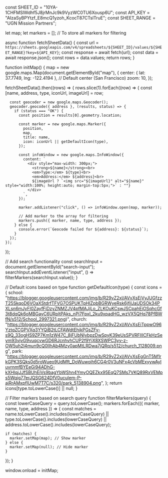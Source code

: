 const SHEET_ID = "10YA-1CHFMSlWdhf5J8jrMnJc9k9VyzWC0TU6Xousp6U";
const API_KEY = "AIzaSyBPYtzf_E8mcQ1yzoh_KcocT87CTslTruE";
const SHEET_RANGE = "UGN Mission Partners";

let map;
let markers = []; // To store all markers for filtering

async function fetchSheetData() {
  const url = `https://sheets.googleapis.com/v4/spreadsheets/${SHEET_ID}/values/${SHEET_RANGE}?key=${API_KEY}`;
  const response = await fetch(url);
  const data = await response.json();
  const rows = data.values;
  return rows;
}

function initMap() {
  map = new google.maps.Map(document.getElementById("map"), {
    center: { lat: 37.7749, lng: -122.4194 }, // Default center (San Francisco)
    zoom: 10,
  });

  fetchSheetData().then((rows) => {
    rows.slice(1).forEach((row) => {
      const [name, address, type, iconUrl, imageUrl] = row;

      const geocoder = new google.maps.Geocoder();
      geocoder.geocode({ address }, (results, status) => {
        if (status === "OK") {
          const position = results[0].geometry.location;

          const marker = new google.maps.Marker({
            position,
            map,
            title: name,
            icon: iconUrl || getDefaultIcon(type),
          });

          const infoWindow = new google.maps.InfoWindow({
            content: `
              <div style="max-width: 300px;">
                <strong>${name}</strong><br>
                <em>Type:</em> ${type}<br>
                <em>Address:</em> ${address}<br>
                ${imageUrl ? `<img src="${imageUrl}" alt="${name}" style="width:100%; height:auto; margin-top:5px;">` : ""}
              </div>
            `,
          });

          marker.addListener("click", () => infoWindow.open(map, marker));

          // Add marker to the array for filtering
          markers.push({ marker, name, type, address });
        } else {
          console.error(`Geocode failed for ${address}: ${status}`);
        }
      });
    });
  });

  // Add search functionality
  const searchInput = document.getElementById("search-input");
  searchInput.addEventListener("input", () => filterMarkers(searchInput.value));
}

// Default icons based on type
function getDefaultIcon(type) {
  const icons = {
    school: "https://blogger.googleusercontent.com/img/b/R29vZ2xl/AVvXsEjVyJUGfzzT25SkqoD6VOaXStdrfTFVG7OSPUKTpHIZpbBGRWyeRsk6jfilJaUDSOk34PXLsn6mJyFI0ZayfFjDzyZNMZJV4pfMAJjLo_ZLKOuKCswJSCpahEiOSqhcGf3t8dqQk6oMBGayC6URpltPAks_nPi7FpxI_2ku9xpadHG_wzVX5QHq78PfBWfN/s512/School_2997321.png)",
    church: "https://blogger.googleusercontent.com/img/b/R29vZ2xl/AVvXsEiTppwO96YztqZCGPVXq3YYQjB2tLCFAWdtEhikPGsZFv-s9Q_33ogHS9ZP7Km1zW47C_8jFUbNIybpzDwSpyK39eUsSPVRFllICFkHzSeym93vjvG9vuqcvwGD6RJcnhvhCUP2f9YjX8XSWPC3yv-z-OW5uh2l4mun9cQ0lIhAb4Mzy0apMtLRDwa7jQRq/s512/church_1128009.png",
    park: "https://blogger.googleusercontent.com/img/b/R29vZ2xl/AVvXsEgGnT5M1rkGPK3SQks0d5roWueo9UdMft_DoWuwoih6CG4r0V3uNFx4cVbMExyywAyIuvrnmfBYEeGi94ADhG-kXHlqjJJfSBUhEiVs9bagYbWShn4YmyOQEZkx95EqQ7SMs7VKQ89RxVEMps5Wqjg77erJQSG624DfV0uculem-P-ajRrAMxpflUwM7T7C/s320/park_5138904.png",
  };
  return icons[type.toLowerCase()] || null;
}

// Filter markers based on search query
function filterMarkers(query) {
  const lowerCaseQuery = query.toLowerCase();
  markers.forEach(({ marker, name, type, address }) => {
    const matches =
      name.toLowerCase().includes(lowerCaseQuery) ||
      type.toLowerCase().includes(lowerCaseQuery) ||
      address.toLowerCase().includes(lowerCaseQuery);

    if (matches) {
      marker.setMap(map); // Show marker
    } else {
      marker.setMap(null); // Hide marker
    }
  });
}

window.onload = initMap;
